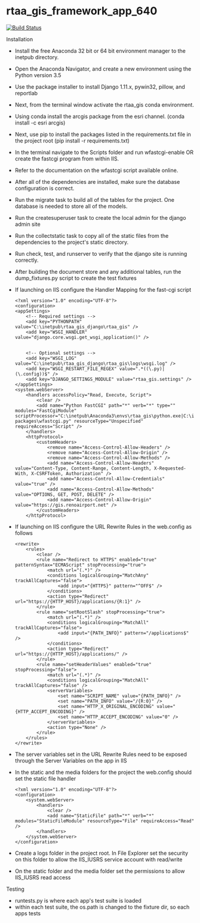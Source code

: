 # rtaa_gis_framework_app_640
[![Build Status](https://travis-ci.org/Ricardh522/rtaa_gis.svg?branch=master)](https://travis-ci.org/Ricardh522/rtaa_gis)

Installation

- Install the free Anaconda 32 bit or 64 bit environment manager to the inetpub directory.

- Open the Anaconda Navigator, and create a new environment using the Python version 3.5

- Use the package installer to install Django 1.11.x, pywin32, pillow, and reportlab

- Next, from the terminal window activate the rtaa_gis conda environment.

- Using conda install the arcgis package from the esri channel. (conda install -c esri arcgis)

- Next, use pip to install the packages listed in the requirements.txt file in the project root (pip install -r requirements.txt)

- In the terminal navigate to the Scripts folder and run wfastcgi-enable OR create the fastcgi program from within IIS.

- Refer to the documentation on the wfastcgi script available online.

- After all of the dependencies are installed, make sure the database configuration is correct.

- Run the migrate task to build all of the tables for the project.  One database is needed to store all of the models.

- Run the createsuperuser task to create the local admin for the django admin site

- Run the collectstatic task to copy all of the static files from the dependencies to the project's static directory.

- Run check, test, and runserver to verify that the django site is running correctly.

- After building the document store and any additional tables, run the dump_fixtures.py script to create the test fixtures

- If launching on IIS configure the Handler Mapping for the fast-cgi script
    ```
    <?xml version="1.0" encoding="UTF-8"?>
    <configuration>
	<appSettings>
	    <!-- Required settings -->
	    <add key="PYTHONPATH" value="C:\inetpub\rtaa_gis_django\rtaa_gis" />
	    <add key="WSGI_HANDLER" value="django.core.wsgi.get_wsgi_application()" />


	    <!-- Optional settings -->
	    <add key="WSGI_LOG" value="C:\inetpub\rtaa_gis_django\rtaa_gis\logs\wsgi.log" />
	    <add key="WSGI_RESTART_FILE_REGEX" value=".*((\.py)|(\.config))$" />
	    <add key="DJANGO_SETTINGS_MODULE" value="rtaa_gis.settings" />
	</appSettings>
    <system.webServer>
        <handlers accessPolicy="Read, Execute, Script">
        	<clear />
            <add name="Python FastCGI" path="*" verb="*" type="" modules="FastCgiModule" scriptProcessor="C:\inetpub\Anaconda3\envs\rtaa_gis\python.exe|C:\inetpub\Anaconda3\envs\rtaa_gis\Lib\site-packages\wfastcgi.py" resourceType="Unspecified" requireAccess="Script" />
        </handlers>
        <httpProtocol>
            <customHeaders>
                <remove name="Access-Control-Allow-Headers" />
                <remove name="Access-Control-Allow-Origin" />
                <remove name="Access-Control-Allow-Methods" />
                <add name="Access-Control-Allow-Headers" value="Content-Type, Content-Range, Content-Length, X-Requested-With, X-CSRFToken, Authorization" />
                <add name="Access-Control-Allow-Credentials" value="true" />
                <add name="Access-Control-Allow-Methods" value="OPTIONS, GET, POST, DELETE" />
                <add name="Access-Control-Allow-Origin" value="https://gis.renoairport.net" />
            </customHeaders>
        </httpProtocol>

    ```
- If launching on IIS configure the URL Rewrite Rules in the web.config as follows
    ```
    <rewrite>
        <rules>
            <clear />
            <rule name="Redirect to HTTPS" enabled="true" patternSyntax="ECMAScript" stopProcessing="true">
                <match url="(.*)" />
                <conditions logicalGrouping="MatchAny" trackAllCaptures="false">
                    <add input="{HTTPS}" pattern="^OFF$" />
                </conditions>
                <action type="Redirect" url="https://{HTTP_HOST}/applications/{R:1}" />
            </rule>
            <rule name="setRootSlash" stopProcessing="true">
                <match url="(.*)" />
                <conditions logicalGrouping="MatchAll" trackAllCaptures="false">
                    <add input="{PATH_INFO}" pattern="/applications$" />
                </conditions>
                <action type="Redirect" url="https://{HTTP_HOST}/applications/" />
            </rule>
            <rule name="setHeaderValues" enabled="true" stopProcessing="false">
                <match url="(.*)" />
                <conditions logicalGrouping="MatchAll" trackAllCaptures="false" />
                <serverVariables>
                    <set name="SCRIPT_NAME" value="{PATH_INFO}" />
                    <set name="PATH_INFO" value="/{R:0}" />
                    <set name="HTTP_X_ORIGINAL_ENCODING" value="{HTTP_ACCEPT_ENCODING}" />
                    <set name="HTTP_ACCEPT_ENCODING" value="0" />
                </serverVariables>
                <action type="None" />
            </rule>
        </rules>
    </rewrite>
    ```

- The server variables set in the URL Rewrite Rules need to be exposed through the Server Variables on the app in IIS

- In the static and the media folders for the project the web.config should set the static file handler
    ```
    <?xml version="1.0" encoding="UTF-8"?>
    <configuration>
        <system.webServer>
            <handlers>
                <clear />
                <add name="StaticFile" path="*" verb="*" modules="StaticFileModule" resourceType="File" requireAccess="Read" />
            </handlers>
        </system.webServer>
    </configuration>
    ```         

- Create a logs folder in the project root.  In File Explorer set the security on this folder to allow the IIS_IUSRS 
service account with read/write

- On the static folder and the media folder set the permissions to allow IIS_IUSRS read access

Testing

- runtests.py is where each app's test suite is loaded
- within each test suite, the os.path is changed to the fixture dir, so each apps tests 


